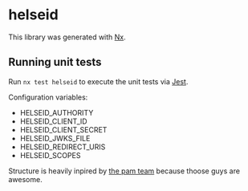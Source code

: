 # helseid

This library was generated with [Nx](https://nx.dev).

## Running unit tests

Run `nx test helseid` to execute the unit tests via [Jest](https://jestjs.io).

Configuration variables:

* HELSEID_AUTHORITY
* HELSEID_CLIENT_ID
* HELSEID_CLIENT_SECRET
* HELSEID_JWKS_FILE
* HELSEID_REDIRECT_URIS
* HELSEID_SCOPES

Structure is heavily inpired by [the pam team](https://github.com/navikt/pam-cv-veileder/tree/master/server/authorization)
because thoose guys are awesome.
